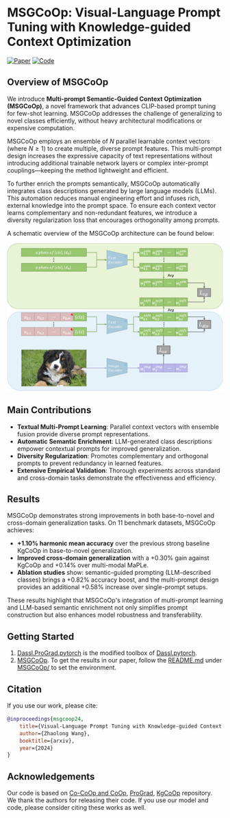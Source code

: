 # MSGCoOp: Visual-Language Prompt Tuning with Knowledge-guided Context Optimization

[![Paper](https://img.shields.io/badge/arXiv-Paper-brightgreen.svg)](https://github.com/Rain-Bus/MSGCoOp)
[![Code](https://img.shields.io/badge/Code-GitHub-blueviolet.svg)](https://github.com/Rain-Bus/MSGCoOp)

## Overview of MSGCoOp

We introduce **Multi-prompt Semantic-Guided Context Optimization (MSGCoOp)**, a novel framework that advances CLIP-based prompt tuning for few-shot learning. MSGCoOp addresses the challenge of generalizing to novel classes efficiently, without heavy architectural modifications or expensive computation.

MSGCoOp employs an ensemble of $N$ parallel learnable context vectors (where $N \geq 1$) to create multiple, diverse prompt features. This multi-prompt design increases the expressive capacity of text representations without introducing additional trainable network layers or complex inter-prompt couplings—keeping the method lightweight and efficient.

To further enrich the prompts semantically, MSGCoOp automatically integrates class descriptions generated by large language models (LLMs). This automation reduces manual engineering effort and infuses rich, external knowledge into the prompt space. To ensure each context vector learns complementary and non-redundant features, we introduce a diversity regularization loss that encourages orthogonality among prompts.

A schematic overview of the MSGCoOp architecture can be found below:

![MSGCoOp Framework](fig_main.png)

## Main Contributions

- **Textual Multi-Prompt Learning**: Parallel context vectors with ensemble fusion provide diverse prompt representations.
- **Automatic Semantic Enrichment**: LLM-generated class descriptions empower contextual prompts for improved generalization.
- **Diversity Regularization**: Promotes complementary and orthogonal prompts to prevent redundancy in learned features.
- **Extensive Empirical Validation**: Thorough experiments across standard and cross-domain tasks demonstrate the effectiveness and efficiency.

## Results

MSGCoOp demonstrates strong improvements in both base-to-novel and cross-domain generalization tasks. On 11 benchmark datasets, MSGCoOp achieves:
- **+1.10% harmonic mean accuracy** over the previous strong baseline KgCoOp in base-to-novel generalization.
- **Improved cross-domain generalization** with a +0.30% gain against KgCoOp and +0.14% over multi-modal MaPLe.
- **Ablation studies** show: semantic-guided prompting (LLM-described classes) brings a +0.82% accuracy boost, and the multi-prompt design provides an additional +0.58% increase over single-prompt setups.

These results highlight that MSGCoOp's integration of multi-prompt learning and LLM-based semantic enrichment not only simplifies prompt construction but also enhances model robustness and transferability.

## Getting Started

1. [Dassl.ProGrad.pytorch](Dassl.ProGrad.pytorch/) is the modified toolbox of [Dassl.pytorch](https://github.com/KaiyangZhou/Dassl.pytorch).
2. [MSGCoOp](MSGCoOp/). To get the results in our paper, follow the [README.md](MSGCoOp/README.md) under [MSGCoOp/](MSGCoOp/) to set the environment.

## Citation

If you use our work, please cite:
```bibtex
@inproceedings{msgcoop24,
    title={Visual-Language Prompt Tuning with Knowledge-guided Context Optimization},
    author={Zhaolong Wang},
    booktitle={arxiv},
    year={2024}
}
```


## Acknowledgements
Our code is based on [Co-CoOp and CoOp](https://github.com/KaiyangZhou/CoOp), [ProGrad](https://github.com/BeierZhu/Prompt-align), [KgCoOp](https://github.com/htyao89/KgCoOp) repository. We thank the authors for releasing their code. If you use our model and code, please consider citing these works as well.

